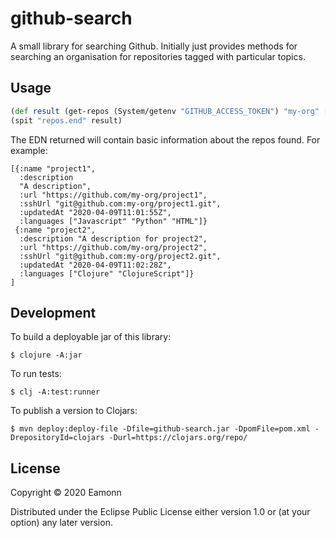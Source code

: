 # github-search

A small library for searching Github. Initially just provides methods for searching an organisation for repositories tagged with particular topics.

## Usage

``` clojure
(def result (get-repos (System/getenv "GITHUB_ACCESS_TOKEN") "my-org" ["topic1" "topic2"]))
(spit "repos.end" result)
```
The EDN returned will contain basic information about the repos found. For example:

``` edn
[{:name "project1",
  :description
  "A description",
  :url "https://github.com/my-org/project1",
  :sshUrl "git@github.com:my-org/project1.git",
  :updatedAt "2020-04-09T11:01:55Z",
  :languages ["Javascript" "Python" "HTML"]}
 {:name "project2",
  :description "A description for project2",
  :url "https://github.com/my-org/project2",
  :sshUrl "git@github.com:my-org/project2.git",
  :updatedAt "2020-04-09T11:02:28Z",
  :languages ["Clojure" "ClojureScript"]}
]
```

## Development

To build a deployable jar of this library:

    $ clojure -A:jar

To run tests:

    $ clj -A:test:runner

To publish a version to Clojars:

    $ mvn deploy:deploy-file -Dfile=github-search.jar -DpomFile=pom.xml -DrepositoryId=clojars -Durl=https://clojars.org/repo/

## License

Copyright © 2020 Eamonn

Distributed under the Eclipse Public License either version 1.0 or (at
your option) any later version.
